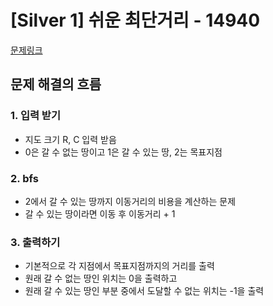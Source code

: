 # [Silver 1] 쉬운 최단거리 - 14940

[문제링크](https://www.acmicpc.net/problem/14940)

## 문제 해결의 흐름
### 1. 입력 받기
- 지도 크기 R, C 입력 받음
- 0은 갈 수 없는 땅이고 1은 갈 수 있는 땅, 2는 목표지점
### 2. bfs
- 2에서 갈 수 있는 땅까지 이동거리의 비용을 계산하는 문제
- 갈 수 있는 땅이라면 이동 후 이동거리 + 1 

### 3. 출력하기
- 기본적으로 각 지점에서 목표지점까지의 거리를 출력
- 원래 갈 수 없는 땅인 위치는 0을 출력하고
- 원래 갈 수 있는 땅인 부분 중에서 도달할 수 없는 위치는 -1을 출력